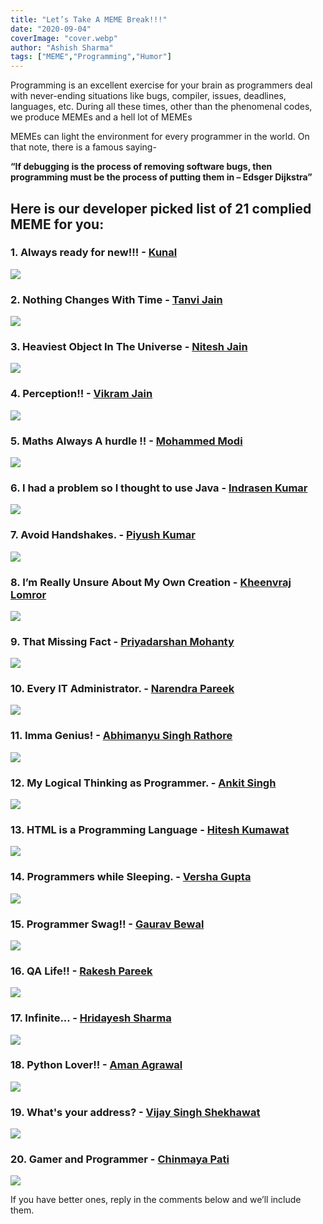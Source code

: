```yaml
---
title: "Let’s Take A MEME Break!!!"
date: "2020-09-04"
coverImage: "cover.webp"
author: "Ashish Sharma"
tags: ["MEME","Programming","Humor"]
---
```


Programming is an excellent exercise for your brain as programmers deal with never-ending situations like bugs, compiler, issues, deadlines, languages, etc. During all these times, other than the phenomenal codes, we produce MEMEs and a hell lot of MEMEs

MEMEs can light the environment for every programmer in the world. On that note, there is a famous saying-

**“If debugging is the process of removing software bugs, then programming must be the process of putting them in – Edsger Dijkstra”**


## Here is our developer picked list of 21 complied MEME for you:

### 1. Always ready for new!!! - [Kunal](/author/kunal/) 

![](1.webp) 

### 2. Nothing Changes With Time - [Tanvi Jain](/author/tanvi-jain/)

![](2.webp)

### 3. Heaviest Object In The Universe - [Nitesh Jain](/author/nitesh-jain/)

![](3.webp)

### 4. Perception!! - [Vikram Jain](/author/vikram-jain/)

![](4.webp)

### 5. Maths Always A hurdle !! - [Mohammed Modi](/author/mohammed-modi/)

![](5.webp)

### 6. I had a problem so I thought to use Java - [Indrasen Kumar](/author/indrasen-kumar/)

![](6.webp)

### 7. Avoid Handshakes. - [Piyush Kumar](/author/piyush-kumar/)

![](7.webp)

### 8. I’m Really Unsure About My Own Creation - [Kheenvraj Lomror](/author/kheenvraj-lomror/)   

![](8.webp)

### 9.  That Missing Fact - [Priyadarshan Mohanty](/author/priyadarshan-mohanty/)

![](9.webp)


### 10. Every IT Administrator. - [Narendra Pareek](/author/narendra-pareek/)

![](10.webp)

### 11. Imma Genius! - [Abhimanyu Singh Rathore](/author/abhimanyu-singh-rathore/)

![](11.webp)

### 12. My Logical Thinking as Programmer​​​. - [Ankit Singh](/author/ankit-singh/)

![](12.webp)

### 13. HTML is a Programming Language - [Hitesh Kumawat](/author/hitesh-kumawat/)

![](13.webp)

### 14. Programmers while Sleeping​. - [Versha Gupta](/author/versha-gupta/)

![](14.webp)

### 15. Programmer Swag!! - [Gaurav Bewal](/author/gaurav-bewal/)

![](15.webp)

### 16. QA Life!! - [Rakesh Pareek](/author/rakesh-pareek/)

![](16.webp)

### 17. Infinite... - [Hridayesh Sharma](/author/hridayesh-sharma/)

![](17.webp)

### 18. Python Lover!! - [Aman Agrawal](/author/aman-agrawal/)

![](18.webp)

### 19. What's your address? - [Vijay Singh Shekhawat](/author/vijay-singh-shekhawat/)

![](19.webp)

### 20. Gamer and Programmer - [Chinmaya Pati](/author/chinmaya-pati/)

![](21.webp)

If you have better ones, reply in the comments below and we’ll include them.
